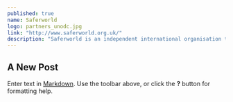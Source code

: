 ```yaml
---
published: true
name: Saferworld
logo: partners_unodc.jpg
link: "http://www.saferworld.org.uk/"
description: "Saferworld is an independent international organisation that works with local people affected by conflict to improve their safety and sense of security, and conducts wider research and analysis. Saferworld uses this evidence and learning to improve local, national and international policies and practices that can help build lasting peace."
---
```


## A New Post

Enter text in [Markdown](http://daringfireball.net/projects/markdown/). Use the toolbar above, or click the **?** button for formatting help.

